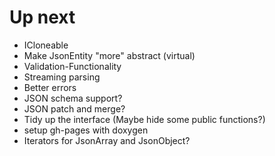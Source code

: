 # Up next

* ICloneable
* Make JsonEntity "more" abstract (virtual)
* Validation-Functionality
* Streaming parsing
* Better errors
* JSON schema support?
* JSON patch and merge?
* Tidy up the interface (Maybe hide some public functions?)
* setup gh-pages with doxygen
* Iterators for JsonArray and JsonObject?